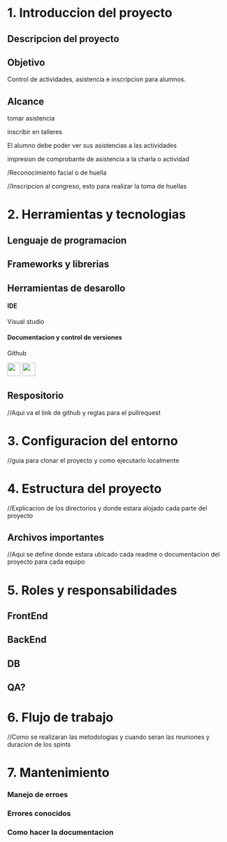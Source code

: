 # 1. Introduccion del proyecto
## Descripcion del proyecto
## Objetivo
Control de actividades, asistencia e inscripcion para alumnos.
## Alcance
tomar asistencia

inscribir en talleres

El alumno debe poder ver sus asistencias a las actividades

impresion de comprobante de asistencia a la charla o actividad

/Reconocimiento facial o de huella

//Inscripcion al congreso, esto para realizar la toma de huellas

# 2. Herramientas y tecnologias
## Lenguaje de programacion

## Frameworks y librerias

## Herramientas de desarollo
#### IDE
Visual studio


#### Documentacion y control de versiones
Github

<img src="https://cdn.jsdelivr.net/gh/devicons/devicon@latest/icons/vscode/vscode-original.svg" height="30px"/>
<img src="https://cdn.jsdelivr.net/gh/devicons/devicon@latest/icons/github/github-original-wordmark.svg" width="30"/>
          
          


## Respositorio
//Aqui va el link de github y reglas para el pullrequest

# 3. Configuracion del entorno
//guia para clonar el proyecto y como ejecutarlo localmente

# 4. Estructura del proyecto
//Explicacion de los directorios y donde estara alojado cada parte del proyecto
## Archivos importantes
//Aqui se define donde estara ubicado cada readme o documentacion del proyecto para cada equipo

# 5. Roles y responsabilidades

## FrontEnd
## BackEnd
## DB

## QA?

# 6. Flujo de trabajo
//Como se realizaran las metodologias y cuando seran las reuniones y duracion de los spints

# 7. Mantenimiento 
### Manejo de erroes
### Errores conocidos
### Como hacer la documentacion